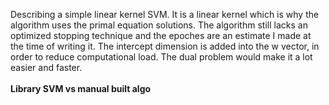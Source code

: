Describing a simple linear kernel SVM. It is a linear kernel which is why the algorithm uses the primal equation solutions. The algorithm still lacks an optimized stopping technique and the epoches are an estimate I made at the time of writing it. The intercept dimension is added into the w vector, in order to reduce computational load. The dual problem would make it a lot easier and faster.
<br>
<br>
<b>Library SVM vs manual built algo</b>
<br>
